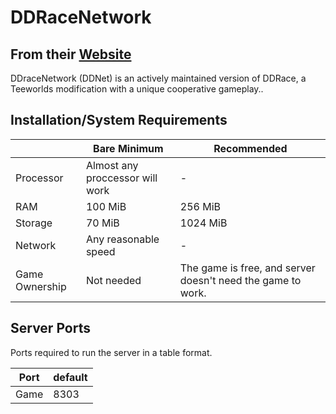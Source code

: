 # DDRaceNetwork

## From their [Website](https://ddnet.org/downloads/)

DDraceNetwork (DDNet) is an actively maintained version of DDRace, a Teeworlds modification with a unique cooperative gameplay..

## Installation/System Requirements
|  | Bare Minimum | Recommended |
|---------|---------|---------|
| Processor | Almost any proccessor will work | -|
| RAM | 100 MiB | 256 MiB |
| Storage | 70 MiB | 1024 MiB |
| Network | Any reasonable speed |- |
| Game Ownership | Not needed | The game is free, and server doesn't need the game to work. |   

## Server Ports

Ports required to run the server in a table format.

| Port    | default |
|---------|---------|
| Game    | 8303   |
